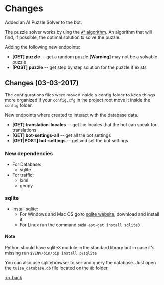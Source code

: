 # Changes
Added an AI Puzzle Solver to the bot.

The puzzle solver works by uing the [A* algorithm](http://theory.stanford.edu/~amitp/GameProgramming/AStarComparison.html). An algorithm that will find, if possible, the optimal solution to solve the puzzle.

Adding the following new endpoints:
- **[GET] puzzle** -- get a random puzzle **[Warning]** may not be a solvable puzzle
- **[POST] puzzle** -- get step by step solution for the puzzle if exists

## Changes (03-03-2017)
The configurations files were moved inside a config folder to keep things more organized if your `config.cfg` in the project root move it inside the `config` folder.

New endpoints where created to interact with the database data.
- **[GET] translation-locales** -- get the locales that the bot can speak for translations
- **[GET] bot-settings-all** -- get all the bot settings
- **[GET|POST] bot-settings** -- get and set the bot settings

### New dependencies
- For Database:
  * sqlite
- For traffic:
  * lxml
  * geopy

### sqlite
- Install sqlite:
  * For Windows and Mac OS go to [sqlite website](http://sqlitebrowser.org/), download and install it.
  * For Linux run the command `sudo apt-get install sqlite3`

#### Note
Python should have sqlite3 module in the standard library but in case it's missing run `$VENV/bin/pip install pysqlite`

You can also use sqlitebrowser to see and query the database. Just open the `tuise_database.db` file located on the `db` folder.

[<< back](./README.md)

